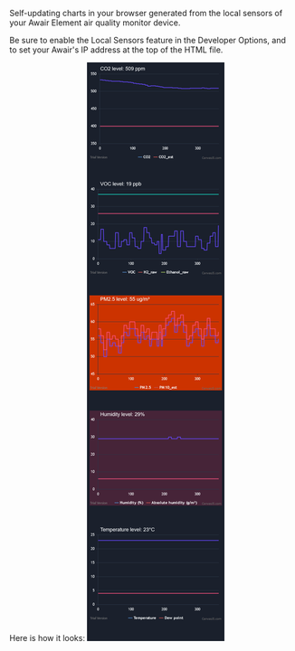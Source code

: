 Self-updating charts in your browser generated from the local sensors of your Awair Element air quality monitor device.

Be sure to enable the Local Sensors feature in the Developer Options, and to set your Awair's IP address at the top of the HTML file. 
 
Here is how it looks:
![image](screenshot-dark.png)
 
